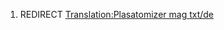 1.  REDIRECT [Translation:Plasatomizer mag
    txt/de](Translation:Plasatomizer_mag_txt/de "wikilink")